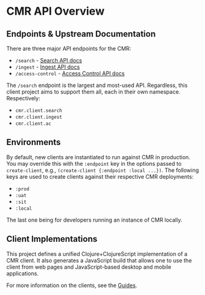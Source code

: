 # CMR API Overview


## Endpoints & Upstream Documentation

There are three major API endpoints for the CMR:

* `/search` - [Search API docs][search-api-docs]
* `/ingest` - [Ingest API docs][ingest-api-docs]
* `/access-control` - [Access Control API docs][ac-api-docs]

The `/search` endpoint is the largest and most-used API. Regardless, this
client project aims to support them all, each in their own namespace.
Respectively:

* `cmr.client.search`
* `cmr.client.ingest`
* `cmr.client.ac`


## Environments

By default, new clients are instantiated to run against CMR in production. You
may override this with the `:endpoint` key in the options passed to
`create-client`, e.g., `(create-client {:endpoint :local ...})`. The following
keys are used to create clients against their respective CMR deployments:

* `:prod`
* `:uat`
* `:sit`
* `:local`

The last one being for developers running an instance of CMR locally.


## Client Implementations

This project defines a unified Clojure+ClojureScript implementation of a CMR
client. It also generates a JavaScript build that allows one to use the client
from web pages and JavaScript-based desktop and mobile applications.

For more information on the clients, see the [Guides][guides].


<!-- Named page links below: /-->

[ac-api-docs]: https://cmr.earthdata.nasa.gov/access-control/site/docs/access-control/api.html
[ingest-api-docs]: https://cmr.earthdata.nasa.gov/ingest/site/docs/ingest/api.html
[search-api-docs]: https://cmr.earthdata.nasa.gov/search/site/docs/search/api.html
[guides]: https://oubiwann.github.io/cmr-client/current/3000-guides.html
